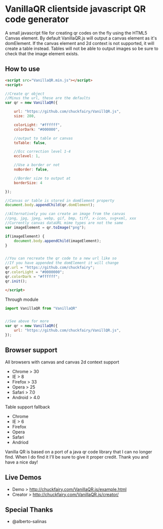 # VanillaQR clientside javascript QR code generator

A small javascript file for creating qr codes on the fly using the HTML5 Canvas element. By default VanillaQR.js will output a canvas element as it's domElement. If the canvas element and 2d context is not supported, it will create a table instead. Tables will not be able to output images so be sure to check that the image element exists.

## How to use

```html
<script src="VanillaQR.min.js"></script>
<script>

//Create qr object
//Minus the url, these are the defaults
var qr = new VanillaQR({

    url: "https://github.com/chuckfairy/VanillQR.js",
    size: 280,

    colorLight: "#ffffff",
    colorDark: "#000000",

    //output to table or canvas
    toTable: false,

    //Ecc correction level 1-4
    ecclevel: 1,

    //Use a border or not
    noBorder: false,

    //Border size to output at
    borderSize: 4

});

//Canvas or table is stored in domElement property
document.body.appendChild(qr.domElement);

//Alternatively you can create an image from the canvas
//png, jpg, jpeg, webp, gif, bmp, tiff, x-icon, svg+xml, xxx
//Currently canvas dataURL mime types are not the same
var imageElement = qr.toImage("png");

if(imageElement) {
    document.body.appendChild(imageElement);
}


//You can recreate the qr code to a new url like so
//If you have appended the domElement it will change
qr.url = "https://github.com/chuckfairy";
qr.colorLight = "#0000000";
qr.colorDark = "#ffffff";
qr.init();

</script>
```

Through module

```js
import VanillaQR from "VanillaQR"


//See above for more
var qr = new VanillaQR({
    url: "https://github.com/chuckfairy/VanillQR.js",
});
```

## Browser support

All browsers with canvas and canvas 2d context support
* Chrome > 30
* IE > 8
* Firefox > 33
* Opera > 25
* Safari > 7.0
* Android > 4.0

Table support fallback

* Chrome
* IE > 6
* Firefox
* Opera
* Safari
* Andriod

Vanilla QR is based on a port of a java qr code library that I can no longer find. When I do find it I'll be sure to give it proper credit. Thank you and have a nice day!

## Live Demos

* Demo > http://chuckfairy.com/VanillaQR.js/example.html
* Creator > http://chuckfairy.com/VanillaQR.js/creator/

## Special Thanks

- @alberto-salinas

